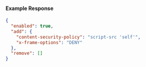 
#### Example Response

```json
{
  "enabled": true,
  "add": {
    "content-security-policy": "script-src 'self'",
    "x-frame-options": "DENY"
  },
  "remove": []
}